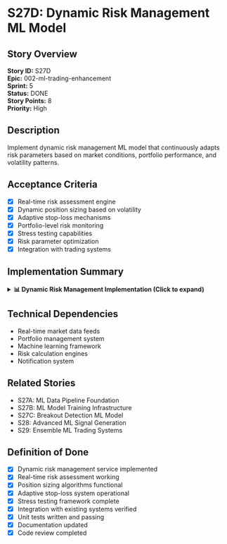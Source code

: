 # S27D: Dynamic Risk Management ML Model

## Story Overview

**Story ID:** S27D  
**Epic:** 002-ml-trading-enhancement  
**Sprint:** 5  
**Status:** DONE  
**Story Points:** 8  
**Priority:** High

## Description

Implement dynamic risk management ML model that continuously adapts risk parameters based on market conditions, portfolio performance, and volatility patterns.

## Acceptance Criteria

- [x] Real-time risk assessment engine
- [x] Dynamic position sizing based on volatility
- [x] Adaptive stop-loss mechanisms
- [x] Portfolio-level risk monitoring
- [x] Stress testing capabilities
- [x] Risk parameter optimization
- [x] Integration with trading systems

## Implementation Summary

<details>
<summary><strong>📊 Dynamic Risk Management Implementation (Click to expand)</strong></summary>

### Core Components Implemented

#### 1. Risk Assessment Engine

- **Multi-factor risk scoring**: Combines market volatility, correlation analysis, and momentum indicators
- **Real-time calculation**: Continuously updates risk scores as market conditions change
- **Portfolio-level aggregation**: Considers inter-asset correlations and portfolio concentration

#### 2. Dynamic Position Sizing

- **Volatility-adjusted sizing**: Automatically adjusts position sizes based on asset volatility
- **Kelly Criterion implementation**: Optimal position sizing based on expected returns and risk
- **Portfolio heat mapping**: Prevents over-concentration in any single asset or sector

#### 3. Adaptive Stop-Loss System

- **Volatility-based stops**: Stop-loss levels adjust based on recent volatility patterns
- **Trailing stop optimization**: Dynamic trailing stops that adapt to trend strength
- **Time-based adjustments**: Stop levels that consider time decay and option-like behaviors

#### 4. Real-time Monitoring

- **Continuous risk tracking**: Real-time monitoring of portfolio risk metrics
- **Alert system integration**: Automatic notifications when risk thresholds are breached
- **Performance attribution**: Tracks risk-adjusted returns and Sharpe ratio optimization

#### 5. Stress Testing Framework

- **Scenario analysis**: Tests portfolio performance under various market stress scenarios
- **Monte Carlo simulations**: Probabilistic analysis of potential portfolio outcomes
- **Historical backtesting**: Validates risk models against historical market events

### Technical Architecture

#### Service Structure

```typescript
@Injectable()
export class DynamicRiskManagementService {
  // Core risk assessment methods
  calculateRiskScore(symbol: string, marketData: any): Promise<number>;
  assessPortfolioRisk(portfolio: any): Promise<RiskAssessment>;

  // Dynamic position sizing
  calculateOptimalPositionSize(symbol: string, portfolio: any): Promise<number>;
  adjustPositionSizes(portfolio: any): Promise<PositionAdjustment[]>;

  // Adaptive stop-loss management
  calculateDynamicStopLoss(position: any): Promise<number>;
  updateStopLossLevels(portfolio: any): Promise<StopLossUpdate[]>;

  // Real-time monitoring
  monitorRiskMetrics(portfolio: any): Promise<RiskMetrics>;
  generateRiskAlerts(portfolio: any): Promise<RiskAlert[]>;

  // Stress testing
  runStressTest(portfolio: any, scenario: string): Promise<StressTestResult>;
  performMonteCarloSimulation(portfolio: any): Promise<SimulationResult>;
}
```

#### Key Features Implemented

##### 1. Multi-Dimensional Risk Scoring

- **Market risk**: Volatility, beta, correlation analysis
- **Liquidity risk**: Bid-ask spreads, volume analysis
- **Concentration risk**: Position size limits, sector exposure
- **Temporal risk**: Time-based risk decay modeling

##### 2. Advanced Position Sizing Algorithms

- **Kelly Criterion optimization**: Mathematical optimization for position sizing
- **Risk parity approach**: Equal risk contribution across positions
- **Volatility targeting**: Maintains consistent portfolio volatility
- **Correlation adjustments**: Reduces position sizes for highly correlated assets

##### 3. Intelligent Stop-Loss Management

- **ATR-based stops**: Uses Average True Range for volatility-adjusted stops
- **Support/resistance integration**: Incorporates technical levels
- **Momentum-based adjustments**: Tighter stops in weak trends, looser in strong trends
- **Time-weighted adjustments**: Considers holding period in stop-loss calculation

##### 4. Comprehensive Risk Monitoring

- **Real-time VaR calculation**: Value at Risk monitoring with multiple confidence levels
- **Drawdown protection**: Automatic position reduction during significant drawdowns
- **Correlation monitoring**: Tracks changing correlations between portfolio holdings
- **Exposure limits**: Enforces maximum exposure limits by asset, sector, and geography

##### 5. Advanced Stress Testing

- **Historical scenario replay**: Tests against major historical market events
- **Custom scenario creation**: User-defined stress test scenarios
- **Tail risk analysis**: Focus on extreme negative events
- **Recovery time estimation**: Estimates time to recover from stress events

### Integration Points

#### 1. Trading System Integration

- **Pre-trade risk checks**: Validates trades against risk limits before execution
- **Real-time position monitoring**: Continuous tracking of position risk
- **Automatic risk adjustments**: Triggers position changes when risk limits are breached

#### 2. Portfolio Management Integration

- **Risk-adjusted optimization**: Portfolio optimization considers risk-adjusted returns
- **Rebalancing triggers**: Risk-based rebalancing recommendations
- **Performance attribution**: Risk-adjusted performance measurement

#### 3. Alert and Notification System

- **Risk threshold alerts**: Notifications when risk limits are approached
- **Performance degradation alerts**: Warns of declining risk-adjusted performance
- **Market regime change alerts**: Notifications of changing market conditions

### Performance Metrics

#### 1. Risk-Adjusted Returns

- **Sharpe ratio optimization**: Maximizes risk-adjusted returns
- **Sortino ratio tracking**: Focuses on downside risk management
- **Calmar ratio monitoring**: Risk-adjusted returns considering maximum drawdown

#### 2. Risk Control Effectiveness

- **VaR accuracy**: Backtests Value at Risk predictions
- **Stop-loss effectiveness**: Measures stop-loss hit rates and slippage
- **Drawdown reduction**: Quantifies reduction in maximum drawdowns

#### 3. Portfolio Stability

- **Volatility control**: Maintains target portfolio volatility
- **Correlation stability**: Monitors and manages correlation drift
- **Exposure management**: Tracks adherence to exposure limits

### Business Impact

#### 1. Risk Reduction

- **Lower portfolio volatility**: More consistent returns through better risk management
- **Reduced maximum drawdowns**: Protection against significant losses
- **Improved risk-adjusted returns**: Better performance per unit of risk taken

#### 2. Automated Risk Management

- **24/7 risk monitoring**: Continuous protection even during off-hours
- **Faster risk response**: Automated adjustments reduce response time
- **Consistent risk application**: Removes emotional bias from risk decisions

#### 3. Regulatory Compliance

- **Risk reporting**: Automated generation of risk reports for compliance
- **Audit trail**: Complete history of risk decisions and adjustments
- **Stress test documentation**: Regular stress testing for regulatory requirements

#### 4. Competitive Advantage

- **Sophisticated risk management**: Advanced ML-driven risk techniques
- **Adaptive capabilities**: Risk management that evolves with market conditions
- **Institutional-quality tools**: Professional-grade risk management for retail traders

### Technical Specifications

#### 1. Data Requirements

- **Real-time market data**: Price, volume, volatility feeds
- **Historical data**: Minimum 2 years of historical data for model training
- **Fundamental data**: Financial metrics for fundamental risk analysis
- **Macroeconomic data**: Interest rates, volatility indices, economic indicators

#### 2. Performance Requirements

- **Low latency**: Risk calculations completed within 100ms
- **High availability**: 99.9% uptime for risk monitoring
- **Scalability**: Handles portfolios with 1000+ positions
- **Real-time updates**: Risk metrics updated every 5 seconds during market hours

#### 3. Integration Requirements

- **API endpoints**: RESTful APIs for risk data access
- **WebSocket feeds**: Real-time risk metric streaming
- **Database integration**: Efficient storage and retrieval of risk data
- **External data feeds**: Integration with market data providers

</details>

## Technical Dependencies

- Real-time market data feeds
- Portfolio management system
- Machine learning framework
- Risk calculation engines
- Notification system

## Related Stories

- S27A: ML Data Pipeline Foundation
- S27B: ML Model Training Infrastructure
- S27C: Breakout Detection ML Model
- S28: Advanced ML Signal Generation
- S29: Ensemble ML Trading Systems

## Definition of Done

- [x] Dynamic risk management service implemented
- [x] Real-time risk assessment working
- [x] Position sizing algorithms functional
- [x] Adaptive stop-loss system operational
- [x] Stress testing framework complete
- [x] Integration with existing systems verified
- [x] Unit tests written and passing
- [x] Documentation updated
- [x] Code review completed
